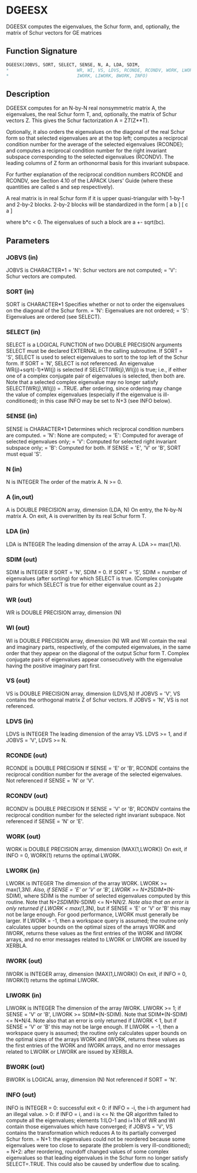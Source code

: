 # DGEESX

DGEESX computes the eigenvalues, the Schur form, and, optionally, the matrix of Schur vectors for GE matrices

## Function Signature

```fortran
DGEESX(JOBVS, SORT, SELECT, SENSE, N, A, LDA, SDIM,
*                          WR, WI, VS, LDVS, RCONDE, RCONDV, WORK, LWORK,
*                          IWORK, LIWORK, BWORK, INFO)
```

## Description


 DGEESX computes for an N-by-N real nonsymmetric matrix A, the
 eigenvalues, the real Schur form T, and, optionally, the matrix of
 Schur vectors Z.  This gives the Schur factorization A = Z*T*(Z**T).

 Optionally, it also orders the eigenvalues on the diagonal of the
 real Schur form so that selected eigenvalues are at the top left;
 computes a reciprocal condition number for the average of the
 selected eigenvalues (RCONDE); and computes a reciprocal condition
 number for the right invariant subspace corresponding to the
 selected eigenvalues (RCONDV).  The leading columns of Z form an
 orthonormal basis for this invariant subspace.

 For further explanation of the reciprocal condition numbers RCONDE
 and RCONDV, see Section 4.10 of the LAPACK Users' Guide (where
 these quantities are called s and sep respectively).

 A real matrix is in real Schur form if it is upper quasi-triangular
 with 1-by-1 and 2-by-2 blocks. 2-by-2 blocks will be standardized in
 the form
           [  a  b  ]
           [  c  a  ]

 where b*c < 0. The eigenvalues of such a block are a +- sqrt(bc).

## Parameters

### JOBVS (in)

JOBVS is CHARACTER*1 = 'N': Schur vectors are not computed; = 'V': Schur vectors are computed.

### SORT (in)

SORT is CHARACTER*1 Specifies whether or not to order the eigenvalues on the diagonal of the Schur form. = 'N': Eigenvalues are not ordered; = 'S': Eigenvalues are ordered (see SELECT).

### SELECT (in)

SELECT is a LOGICAL FUNCTION of two DOUBLE PRECISION arguments SELECT must be declared EXTERNAL in the calling subroutine. If SORT = 'S', SELECT is used to select eigenvalues to sort to the top left of the Schur form. If SORT = 'N', SELECT is not referenced. An eigenvalue WR(j)+sqrt(-1)*WI(j) is selected if SELECT(WR(j),WI(j)) is true; i.e., if either one of a complex conjugate pair of eigenvalues is selected, then both are. Note that a selected complex eigenvalue may no longer satisfy SELECT(WR(j),WI(j)) = .TRUE. after ordering, since ordering may change the value of complex eigenvalues (especially if the eigenvalue is ill-conditioned); in this case INFO may be set to N+3 (see INFO below).

### SENSE (in)

SENSE is CHARACTER*1 Determines which reciprocal condition numbers are computed. = 'N': None are computed; = 'E': Computed for average of selected eigenvalues only; = 'V': Computed for selected right invariant subspace only; = 'B': Computed for both. If SENSE = 'E', 'V' or 'B', SORT must equal 'S'.

### N (in)

N is INTEGER The order of the matrix A. N >= 0.

### A (in,out)

A is DOUBLE PRECISION array, dimension (LDA, N) On entry, the N-by-N matrix A. On exit, A is overwritten by its real Schur form T.

### LDA (in)

LDA is INTEGER The leading dimension of the array A. LDA >= max(1,N).

### SDIM (out)

SDIM is INTEGER If SORT = 'N', SDIM = 0. If SORT = 'S', SDIM = number of eigenvalues (after sorting) for which SELECT is true. (Complex conjugate pairs for which SELECT is true for either eigenvalue count as 2.)

### WR (out)

WR is DOUBLE PRECISION array, dimension (N)

### WI (out)

WI is DOUBLE PRECISION array, dimension (N) WR and WI contain the real and imaginary parts, respectively, of the computed eigenvalues, in the same order that they appear on the diagonal of the output Schur form T. Complex conjugate pairs of eigenvalues appear consecutively with the eigenvalue having the positive imaginary part first.

### VS (out)

VS is DOUBLE PRECISION array, dimension (LDVS,N) If JOBVS = 'V', VS contains the orthogonal matrix Z of Schur vectors. If JOBVS = 'N', VS is not referenced.

### LDVS (in)

LDVS is INTEGER The leading dimension of the array VS. LDVS >= 1, and if JOBVS = 'V', LDVS >= N.

### RCONDE (out)

RCONDE is DOUBLE PRECISION If SENSE = 'E' or 'B', RCONDE contains the reciprocal condition number for the average of the selected eigenvalues. Not referenced if SENSE = 'N' or 'V'.

### RCONDV (out)

RCONDV is DOUBLE PRECISION If SENSE = 'V' or 'B', RCONDV contains the reciprocal condition number for the selected right invariant subspace. Not referenced if SENSE = 'N' or 'E'.

### WORK (out)

WORK is DOUBLE PRECISION array, dimension (MAX(1,LWORK)) On exit, if INFO = 0, WORK(1) returns the optimal LWORK.

### LWORK (in)

LWORK is INTEGER The dimension of the array WORK. LWORK >= max(1,3*N). Also, if SENSE = 'E' or 'V' or 'B', LWORK >= N+2*SDIM*(N-SDIM), where SDIM is the number of selected eigenvalues computed by this routine. Note that N+2*SDIM*(N-SDIM) <= N+N*N/2. Note also that an error is only returned if LWORK < max(1,3*N), but if SENSE = 'E' or 'V' or 'B' this may not be large enough. For good performance, LWORK must generally be larger. If LWORK = -1, then a workspace query is assumed; the routine only calculates upper bounds on the optimal sizes of the arrays WORK and IWORK, returns these values as the first entries of the WORK and IWORK arrays, and no error messages related to LWORK or LIWORK are issued by XERBLA.

### IWORK (out)

IWORK is INTEGER array, dimension (MAX(1,LIWORK)) On exit, if INFO = 0, IWORK(1) returns the optimal LIWORK.

### LIWORK (in)

LIWORK is INTEGER The dimension of the array IWORK. LIWORK >= 1; if SENSE = 'V' or 'B', LIWORK >= SDIM*(N-SDIM). Note that SDIM*(N-SDIM) <= N*N/4. Note also that an error is only returned if LIWORK < 1, but if SENSE = 'V' or 'B' this may not be large enough. If LIWORK = -1, then a workspace query is assumed; the routine only calculates upper bounds on the optimal sizes of the arrays WORK and IWORK, returns these values as the first entries of the WORK and IWORK arrays, and no error messages related to LWORK or LIWORK are issued by XERBLA.

### BWORK (out)

BWORK is LOGICAL array, dimension (N) Not referenced if SORT = 'N'.

### INFO (out)

INFO is INTEGER = 0: successful exit < 0: if INFO = -i, the i-th argument had an illegal value. > 0: if INFO = i, and i is <= N: the QR algorithm failed to compute all the eigenvalues; elements 1:ILO-1 and i+1:N of WR and WI contain those eigenvalues which have converged; if JOBVS = 'V', VS contains the transformation which reduces A to its partially converged Schur form. = N+1: the eigenvalues could not be reordered because some eigenvalues were too close to separate (the problem is very ill-conditioned); = N+2: after reordering, roundoff changed values of some complex eigenvalues so that leading eigenvalues in the Schur form no longer satisfy SELECT=.TRUE. This could also be caused by underflow due to scaling.

